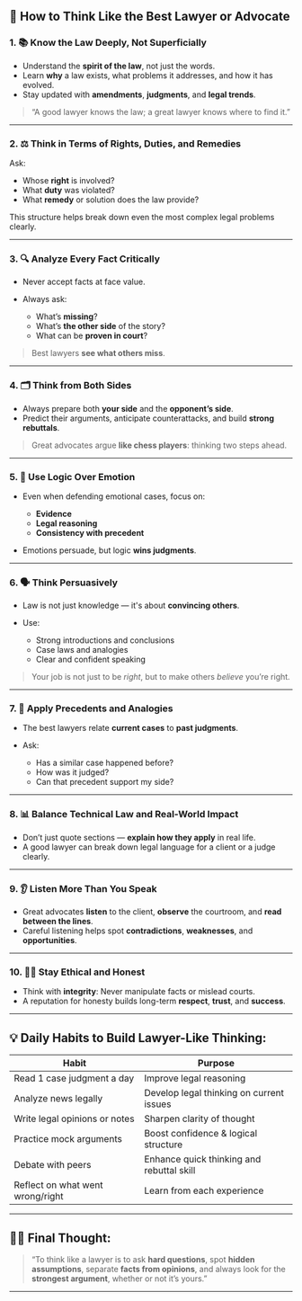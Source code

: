 ## 🧠 How to Think Like the Best Lawyer or Advocate

### 1. 📚 **Know the Law Deeply, Not Superficially**

* Understand the **spirit of the law**, not just the words.
* Learn **why** a law exists, what problems it addresses, and how it has evolved.
* Stay updated with **amendments**, **judgments**, and **legal trends**.

> “A good lawyer knows the law; a great lawyer knows where to find it.”

---

### 2. ⚖️ **Think in Terms of Rights, Duties, and Remedies**

Ask:

* Whose **right** is involved?
* What **duty** was violated?
* What **remedy** or solution does the law provide?

This structure helps break down even the most complex legal problems clearly.

---

### 3. 🔍 **Analyze Every Fact Critically**

* Never accept facts at face value.
* Always ask:

  * What’s **missing**?
  * What’s **the other side** of the story?
  * What can be **proven in court**?

> Best lawyers **see what others miss**.

---

### 4. 🗂️ **Think from Both Sides**

* Always prepare both **your side** and the **opponent’s side**.
* Predict their arguments, anticipate counterattacks, and build **strong rebuttals**.

> Great advocates argue **like chess players**: thinking two steps ahead.

---

### 5. 🧠 **Use Logic Over Emotion**

* Even when defending emotional cases, focus on:

  * **Evidence**
  * **Legal reasoning**
  * **Consistency with precedent**
* Emotions persuade, but logic **wins judgments**.

---

### 6. 🗣️ **Think Persuasively**

* Law is not just knowledge — it's about **convincing others**.
* Use:

  * Strong introductions and conclusions
  * Case laws and analogies
  * Clear and confident speaking

> Your job is not just to be *right*, but to make others *believe* you’re right.

---

### 7. 🧾 **Apply Precedents and Analogies**

* The best lawyers relate **current cases** to **past judgments**.
* Ask:

  * Has a similar case happened before?
  * How was it judged?
  * Can that precedent support my side?

---

### 8. 📊 **Balance Technical Law and Real-World Impact**

* Don’t just quote sections — **explain how they apply** in real life.
* A good lawyer can break down legal language for a client or a judge clearly.

---

### 9. 👂 **Listen More Than You Speak**

* Great advocates **listen** to the client, **observe** the courtroom, and **read between the lines**.
* Careful listening helps spot **contradictions**, **weaknesses**, and **opportunities**.

---

### 10. 🙋‍♂️ **Stay Ethical and Honest**

* Think with **integrity**: Never manipulate facts or mislead courts.
* A reputation for honesty builds long-term **respect**, **trust**, and **success**.

---

## 💡 Daily Habits to Build Lawyer-Like Thinking:

| Habit                            | Purpose                                   |
| -------------------------------- | ----------------------------------------- |
| Read 1 case judgment a day       | Improve legal reasoning                   |
| Analyze news legally             | Develop legal thinking on current issues  |
| Write legal opinions or notes    | Sharpen clarity of thought                |
| Practice mock arguments          | Boost confidence & logical structure      |
| Debate with peers                | Enhance quick thinking and rebuttal skill |
| Reflect on what went wrong/right | Learn from each experience                |

---

## 🧑‍⚖️ Final Thought:

> “To think like a lawyer is to ask **hard questions**, spot **hidden assumptions**, separate **facts from opinions**, and always look for the **strongest argument**, whether or not it’s yours.”

---


